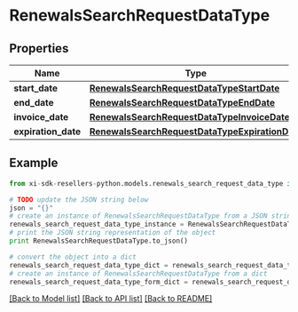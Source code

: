 # RenewalsSearchRequestDataType


## Properties

Name | Type | Description | Notes
------------ | ------------- | ------------- | -------------
**start_date** | [**RenewalsSearchRequestDataTypeStartDate**](RenewalsSearchRequestDataTypeStartDate.md) |  | [optional] 
**end_date** | [**RenewalsSearchRequestDataTypeEndDate**](RenewalsSearchRequestDataTypeEndDate.md) |  | [optional] 
**invoice_date** | [**RenewalsSearchRequestDataTypeInvoiceDate**](RenewalsSearchRequestDataTypeInvoiceDate.md) |  | [optional] 
**expiration_date** | [**RenewalsSearchRequestDataTypeExpirationDate**](RenewalsSearchRequestDataTypeExpirationDate.md) |  | [optional] 

## Example

```python
from xi-sdk-resellers-python.models.renewals_search_request_data_type import RenewalsSearchRequestDataType

# TODO update the JSON string below
json = "{}"
# create an instance of RenewalsSearchRequestDataType from a JSON string
renewals_search_request_data_type_instance = RenewalsSearchRequestDataType.from_json(json)
# print the JSON string representation of the object
print RenewalsSearchRequestDataType.to_json()

# convert the object into a dict
renewals_search_request_data_type_dict = renewals_search_request_data_type_instance.to_dict()
# create an instance of RenewalsSearchRequestDataType from a dict
renewals_search_request_data_type_form_dict = renewals_search_request_data_type.from_dict(renewals_search_request_data_type_dict)
```
[[Back to Model list]](../README.md#documentation-for-models) [[Back to API list]](../README.md#documentation-for-api-endpoints) [[Back to README]](../README.md)


